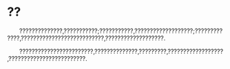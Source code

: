 # ??
&emsp;&emsp;??????????????,???????????;???????????,???????????????????;?????????????,???????????????????????????,???????????????????.

&emsp;&emsp;????????????????????????,??????????????,?????????,??????????????????,?????????????????????????.